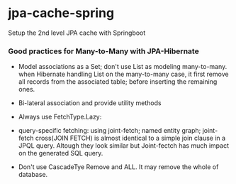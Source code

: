# jpa-cache-spring
Setup the 2nd level JPA cache with Springboot



### Good practices for Many-to-Many with JPA-Hibernate

* Model associations as a Set; don't use List as modeling many-to-many. when Hibernate handling List on the many-to-many case, it first remove all records from the associated table; before inserting the remaining ones. 

* Bi-lateral association and provide utility methods

* Always use FetchType.Lazy: 

*  query-specific fetching: using joint-fetch; named entity graph;  joint-fetch cross(JOIN FETCH) is almost identical to a simple join clause in a JPQL query. Altough they look similar but Joint-fectch has much impact on the generated SQL query. 

* Don't use CascadeTye Remove and ALL. It may remove the whole of database. 
